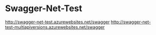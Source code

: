 # Swagger-Net-Test
<!--
[![Build status](https://img.shields.io/appveyor/ci/heldersepu/swashbuckletest-289by.svg?label=build)](https://ci.appveyor.com/project/heldersepu/swashbuckletest-289by)

[![StackOverflow](http://img.shields.io/badge/stackoverflow-SWASHBUCKLE_TEST-blue.svg)]( http://stackoverflow.com/questions/tagged/SWASHBUCKLE_TEST ) 
-->

http://swagger-net-test.azurewebsites.net/swagger
http://swagger-net-test-multiapiversions.azurewebsites.net/swagger

